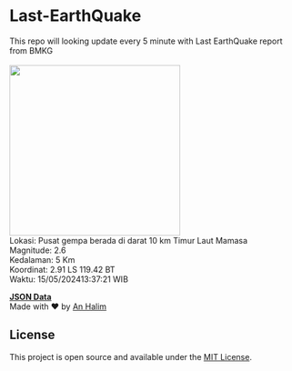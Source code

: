 # Last-EarthQuake
This repo will looking update every 5 minute with Last EarthQuake report from BMKG
<br>
<br>
<img src="https://static.bmkg.go.id/20240515133721.mmi.jpg" width="300"/>
<br>
Lokasi: Pusat gempa berada di darat 10 km Timur Laut Mamasa <br>
Magnitude: 2.6 <br>
Kedalaman: 5 Km <br>
Koordinat: 2.91 LS 119.42 BT <br>
Waktu: 15/05/202413:37:21 WIB <br>

<a href="./data/data.json">**JSON Data**</a>
<br>
Made with ❤️ by <a href="https://github.com/an-halim">An Halim</a>
## License

This project is open source and available under the [MIT License](LICENSE).

